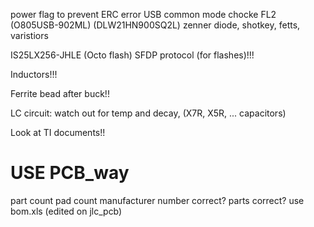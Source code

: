 power flag to prevent ERC error
USB common mode chocke FL2 (O805USB-902ML) (DLW21HN900SQ2L)
zenner diode, shotkey, fetts, varistiors

IS25LX256-JHLE (Octo flash)
SFDP protocol (for flashes)!!!

Inductors!!!

Ferrite bead after buck!!

LC circuit: watch out for temp and decay, (X7R, X5R, ... capacitors)



Look at TI documents!!




# USE PCB_way
part count
pad count
manufacturer number correct?
parts correct?
use bom.xls (edited on jlc_pcb)
